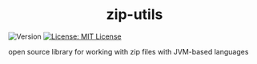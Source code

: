 <h1 align="center">zip-utils</h1>

<p>
  <img alt="Version" src="https://img.shields.io/badge/version-0.1.1-red.svg?cacheSeconds=2592000" />
  <a href="https://github.com/ekoppenhagen/zip-utils/blob/main/LICENSE">
    <img alt="License: MIT License" src="https://img.shields.io/badge/License-MIT%20License-green.svg" target="_blank" />
  </a>
</p>

open source library for working with zip files with JVM-based languages
